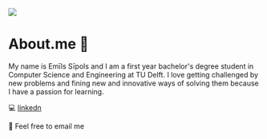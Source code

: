 ![](backround.jpg)
# About.me :wave:
My name is Emīls Sīpols and I am a first year bachelor's degree student in Computer Science and Engineering at TU Delft. I love getting challenged by new problems and fining new and innovative ways of solving them because I have a passion for learning.

:computer: [linkedn](https://www.linkedin.com/in/em%C4%ABls-s%C4%ABpols-b6aa44200/)

:email: Feel free to email me
